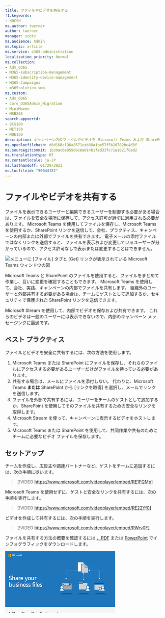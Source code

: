 ```yaml
---
title: ファイルやビデオを共有する
f1.keywords:
- NOCSH
ms.author: twerner
author: twerner
manager: scotv
ms.audience: Admin
ms.topic: article
ms.service: o365-administration
localization_priority: Normal
ms.collection:
- Adm_O365
- M365-subscription-management
- M365-identity-device-management
- M365-Campaigns
- m365solution-smb
ms.custom:
- Adm_O365
- Core_O365Admin_Migration
- MiniMaven
- MSB365
search.appverid:
- BCS160
- MET150
- MOE150
description: キャンペーン内のファイルやビデオを Microsoft Teams および SharePoint と共有します。
ms.openlocfilehash: d6d168c196a8571cab86a1be57f5b26782bc4d3f
ms.sourcegitcommit: 1b30ac6e05906c8a014b1fed33fc71e1821f6ad2
ms.translationtype: MT
ms.contentlocale: ja-JP
ms.lasthandoff: 01/29/2021
ms.locfileid: "50044182"
---
```

# <a name="share-files-and-videos"></a>ファイルやビデオを共有する

ファイルを表示できるユーザーと編集できるユーザーを制御する必要がある場合は、ファイルを安全な場所に保存して、アクセス許可が適切に適用される必要があります。 Microsoft Teams を使用してファイルを保存し、Microsoft Teams を使用するか、SharePoint リンクを送信して、会社、プラクティス、キャンペーンの内部または外部でファイルを共有できます。 電子メールの添付ファイルではなくリンクを送信すると、ファイルを表示および変更しているユーザーが分かっているので、アクセス許可なしで表示または変更することはできません。

![メニューに [ファイル] タブと [Get] リンクが表示されている Microsoft Teams ウィンドウの図](../media/m365-democracy-teams-sharefiles.png)

Microsoft Teams と SharePoint のファイルを使用すると、ファイルをまとめて作業し、互いに変更を確認することもできます。 Microsoft Teams を使用して、会社、実践、キャンペーンの内部でファイルを共有します。 組織外のユーザーと外部共有する必要がある場合は、チームにゲストとして追加するか、セキュリティで保護された SharePoint リンクを送信できます。

Microsoft Stream を使用して、内部でビデオを保存および共有できます。 これらのビデオは一般のユーザーには表示できないので、内部のキャンペーン メッセージングに最適です。

## <a name="best-practices"></a>ベスト プラクティス

ファイルとビデオを安全に共有するには、次の方法を使用します。

1. Microsoft Teams または SharePoint にファイルを保存し、それらのファイルにアクセスする必要があるユーザーだけがファイルを持っている必要があります。
2. 共有する場合は、メールにファイルを添付しない。 代わりに、Microsoft Teams **または** SharePoint から [リンクを取得] を選択し、メールでリンクを送信します。
3. ファイルを外部で共有するには、ユーザーをチームのゲストとして追加するか、SharePoint を使用してそのファイルを共有するための安全なリンクを取得します。
4. Microsoft Stream を使って、キャンペーンに表示するビデオをホストします。
5. Microsoft Teams または SharePoint を使用して、共同作業や共有のためにチームに必要なビデオ ファイルを保存します。

## <a name="set-up"></a>セットアップ

チームを作成し、広告主や調達パートナーなど、ゲストをチームに追加するには、次の手順に従います。

> [!VIDEO https://www.microsoft.com/videoplayer/embed/RE1FQMp]

Microsoft Teams を使用せずに、ゲストと安全なリンクを共有するには、次の手順を実行します。

> [!VIDEO https://www.microsoft.com/videoplayer/embed/RE22Yf0]

ビデオを作成して共有するには、次の手順を実行します。

> [!VIDEO https://www.microsoft.com/videoplayer/embed/RWrv0F]

ファイルを共有する方法の概要を確認するには [、PDF](https://go.microsoft.com/fwlink/?linkid=2079435) または [PowerPoint](https://go.microsoft.com/fwlink/?linkid=2079438) でインフォグラフィックをダウンロードします。

[![異なるユーザーとファイルを共有する図](../media/ShareYourfiles-thumb-358x201.png)](https://go.microsoft.com/fwlink/?linkid=2079435)

